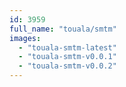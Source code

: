 ```yaml
---
id: 3959
full_name: "touala/smtm"
images: 
  - "touala-smtm-latest"
  - "touala-smtm-v0.0.1"
  - "touala-smtm-v0.0.2"
---
```

